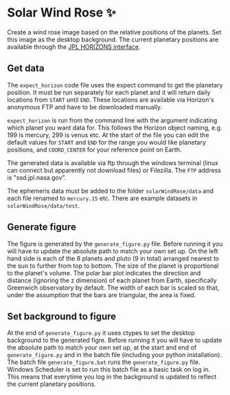 # Solar Wind Rose ✨

Create a wind rose image based on the relative positions of the planets. Set this image as the desktop background. The current planetary positions are available through the [JPL HORIZONS interface](https://ssd.jpl.nasa.gov/?horizons).

## Get data
The `expect_horizon` code file uses the expect command to get the planetary position. It must be run separately for each planet and it will return daily locations from `START` until `END`. These locations are available via Horizon's anonymous FTP and have to be downloaded manually.

`expect_horizon` is run from the command line with the argument indicating which planet you want data for. This follows the Horizon object naming, e.g. 199 is mercury, 299 is venus etc. At the start of the file you can edit the default values for `START` and `END` for the range you would like planetary positions, and `COORD_CENTER` for your reference point on Earth.

The generated data is available via ftp through the windows terminal (linux can connect but apparently not download files) or Filezilla. The `FTP` address is "ssd.jpl.nasa.gov".

The ephemeris data must be added to the folder `solarWindRose/data` and each file renamed to `mercury.15` etc. There are example datasets in `solarWindRose/data/test`.


## Generate figure
The figure is generated by the `generate_figure.py` file. Before running it you will have to update the absolute path to match your own set up. On the left hand side is each of the 8 planets and pluto (9 in total) arranged nearest to the sun to further from top to bottom. The size of the planet is proportional to the planet's volume. The polar bar plot indicates the direction and distance (ignoring the z dimension) of each planet from Earth, specifically Greenwich observatory by default. The width of each bar is scaled so that, under the assumption that the bars are triangular, the area is fixed.

## Set background to figure
At the end of `generate_figure.py` it uses ctypes to set the desktop background to the generated figre. Before running it you will have to update the absolute path to match your own set up, at the start and end of `generate_figure.py` and in the batch file (including your python installation). The batch file `generate_figure.bat` runs the `generate_figure.py` file. Windows Scheduler is set to run this batch file as a basic task on log in. This means that everytime you log in the background is updated to reflect the current planetary positions.
